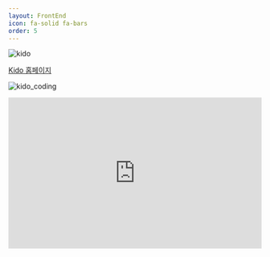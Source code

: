 ```yaml
---
layout: FrontEnd
icon: fa-solid fa-bars
order: 5
---
```


![kido](https://hits.seeyoufarm.com/api/count/incr/badge.svg?url=https%3A%2F%2Fgithub.com%2Fsyskido%2Fhit-counter&count_bg=%2379C83D&title_bg=%23555555&icon=accusoft.svg&icon_color=%23E7E7E7&title=나령윤기도&edge_flat=false)

[Kido 홈페이지](https://github.com/syskido/kido-coding-web-page/tree/main)

![kido_coding](https://github.com/user-attachments/assets/a6db948a-cc2d-45e4-8aa9-7589211798a6)
<iframe height="300" style="width: 100%;" scrolling="no" title="Isotope - masonry layout mode" src="https://codepen.io/syskido/embed/dyBMXdE?default-tab=html%2Cresult" frameborder="no" loading="lazy" allowtransparency="true" allowfullscreen="true">
  See the Pen <a href="https://codepen.io/syskido/pen/dyBMXdE">
  Isotope - masonry layout mode</a> by kido (<a href="https://codepen.io/syskido">@syskido</a>)
  on <a href="https://codepen.io">CodePen</a>.
</iframe>
